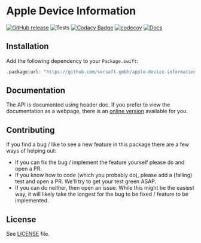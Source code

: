 # Apple Device Information

[![GitHub release](https://img.shields.io/github/release/sersoft-gmbh/apple-device-information.svg?style=flat)](https://github.com/sersoft-gmbh/apple-device-information/releases/latest)
![Tests](https://github.com/sersoft-gmbh/apple-device-information/workflows/Tests/badge.svg)
[![Codacy Badge](https://app.codacy.com/project/badge/Grade/929f794d2d28496a8195bf50def99d7e)](https://www.codacy.com/gh/sersoft-gmbh/apple-device-information/dashboard?utm_source=github.com&amp;utm_medium=referral&amp;utm_content=sersoft-gmbh/apple-device-information&amp;utm_campaign=Badge_Grade)
[![codecov](https://codecov.io/gh/sersoft-gmbh/apple-device-information/branch/main/graph/badge.svg?token=CI3ZFQGY7C)](https://codecov.io/gh/sersoft-gmbh/apple-device-information)
[![Docs](https://img.shields.io/badge/-documentation-informational)](https://sersoft-gmbh.github.io/apple-device-information)

## Installation

Add the following dependency to your `Package.swift`:
```swift
.package(url: "https://github.com/sersoft-gmbh/apple-device-information.git", from: "1.0.0"),
```

## Documentation

The API is documented using header doc. If you prefer to view the documentation as a webpage, there is an [online version](https://sersoft-gmbh.github.io/apple-device-information) available for you.

## Contributing

If you find a bug / like to see a new feature in this package there are a few ways of helping out:

-   If you can fix the bug / implement the feature yourself please do and open a PR.
-   If you know how to code (which you probably do), please add a (failing) test and open a PR. We'll try to get your test green ASAP.
-   If you can do neither, then open an issue. While this might be the easiest way, it will likely take the longest for the bug to be fixed / feature to be implemented.

## License

See [LICENSE](./LICENSE) file.
